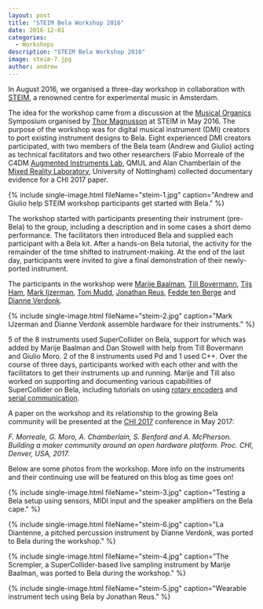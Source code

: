 ```yaml
---
layout: post
title: "STEIM Bela Workshop 2016"
date: 2016-12-01
categories:
  - Workshops
description: "STEIM Bela Workshop 2016"
image: steim-7.jpg
author: andrew
---
```


In August 2016, we organised a three-day workshop in collaboration with [STEIM](http://steim.org/), a renowned centre for experimental music in Amsterdam. 

The idea for the workshop came from a discussion at the [Musical Organics](http://www.sonicwriting.org/steim.html) Symposium organised by [Thor Magnusson](http://www.ixi-audio.net/thor/) at STEIM in May 2016. The purpose of the workshop was for digital musical instrument (DMI) creators to port existing instrument designs to Bela. Eight experienced DMI creators participated, with two members of the Bela team (Andrew and Giulio) acting as technical facilitators and two other researchers (Fabio Morreale of the C4DM [Augmented Instruments Lab](http://www.eecs.qmul.ac.uk/~andrewm), QMUL and Alan Chamberlain of the [Mixed Reality Laboratory](https://www.nottingham.ac.uk/research/groups/mixedrealitylab/), University of Nottingham) collected documentary evidence for a CHI 2017 paper.

{% include single-image.html fileName="steim-1.jpg" caption="Andrew and Giulio help STEIM workshop participants get started with Bela." %}

The workshop started with participants presenting their instrument (pre-Bela) to the group, including a description and in some cases a short demo performance. The facilitators then introduced Bela and supplied each participant with a Bela kit. After a hands-on Bela tutorial, the activity for the remainder of the time shifted to instrument-making. At the end of the last day, participants were invited to give a final demonstration of their newly-ported instrument. 

The participants in the workshop were [Marije Baalman](https://www.marijebaalman.eu/), [Till Bovermann](http://tai-studio.org/), [Tijs Ham](http://tapage-sound.com/), [Mark Ijzerman](http://markijzerman.com/), [Tom Mudd](http://www.tommudd.co.uk/), [Jonathan Reus](http://jonathanreus.com/), [Fedde ten Berge](http://www.feddetenberge.nl/) and [Dianne Verdonk](https://dianneverdonk.wordpress.com/).

{% include single-image.html fileName="steim-2.jpg" caption="Mark IJzerman and Dianne Verdonk assemble hardware for their instruments." %}

5 of the 8 instruments used SuperCollider on Bela, support for which was added by Marije Baalman and Dan Stowell with help from Till Bovermann and Giulio Moro. 2 of the 8 instruments used Pd and 1 used C++. Over the course of three days, participants worked with each other and with the facilitators to get their instruments up and running. Marije and Till also worked on supporting and documenting various capabilities of SuperCollider on Bela, including tutorials on using [rotary encoders](http://tai-studio.org/2016/08/12/bela-rotary.html) and [serial communication](http://tai-studio.org/2016/08/12/bela-capsense.html).

A paper on the workshop and its relationship to the growing Bela community will be presented at the [CHI 2017](http://chi2017.acm.org) conference in May 2017: 

*F. Morreale, G. Moro, A. Chamberlain, S. Benford and A. McPherson. Building a maker community around an open hardware platform. Proc. CHI, Denver, USA, 2017.*

Below are some photos from the workshop. More info on the instruments and their continuing use will be featured on this blog as time goes on!

{% include single-image.html fileName="steim-3.jpg" caption="Testing a Bela setup using sensors, MIDI input and the speaker amplifiers on the Bela cape." %}

{% include single-image.html fileName="steim-6.jpg" caption="La Diantenne, a pitched percussion instrument by Dianne Verdonk, was ported to Bela during the workshop." %}

{% include single-image.html fileName="steim-4.jpg" caption="The Scrempler, a SuperCollider-based live sampling instrument by Marije Baalman, was ported to Bela during the workshop." %}

{% include single-image.html fileName="steim-5.jpg" caption="Wearable instrument tech using Bela by Jonathan Reus." %}
